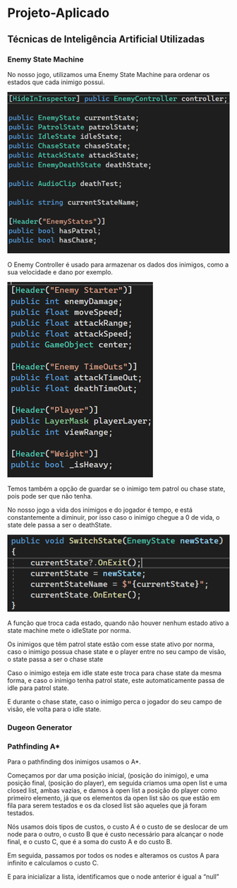 # Projeto-Aplicado

## Técnicas de Inteligência Artificial Utilizadas

### Enemy State Machine


No nosso jogo, utilizamos uma Enemy State Machine para ordenar os estados que cada inimigo possui.


![1704404889403](image/README/1704404889403.png)


O Enemy Controller é usado para armazenar os dados dos inimigos, como a sua velocidade e dano por exemplo.


![1704404917871](image/README/1704404917871.png)


Temos também a opção de guardar se o inimigo tem patrol ou chase state, pois pode ser que não tenha.

No nosso jogo a vida dos inimigos e do jogador é tempo, e está constantemente a diminuir, por isso caso o inimigo chegue a 0 de vida, o state dele passa a ser o deathState.


![1704404939237](image/README/1704404939237.png)


A função que troca cada estado, quando não houver nenhum estado ativo a state machine mete o idleState por norma.

Os inimigos que têm patrol state estão com esse state ativo por norma, caso o inimigo possua chase state e o player entre no seu campo de visão, o state passa a ser o chase state

Caso o inimigo esteja em idle state este troca para chase state da mesma forma, e caso o inimigo tenha patrol state, este automaticamente passa de idle para patrol state.

E durante o chase state, caso o inimigo perca o jogador do seu campo de visão, ele volta para o idle state.


### Dugeon Generator


### Pathfinding A*

Para o pathfinding dos inimigos usamos o A*.

Começamos por dar uma posição inicial, (posição do inimigo), e uma posição final, (posição do player), em seguida criamos uma open list e uma closed list, ambas vazias, e damos à open list a posição do player como primeiro elemento, já que os elementos da open list são os que estão em fila para serem testados e os da closed list são aqueles que já foram testados.

Nós usamos dois tipos de custos, o custo A é o custo de se deslocar de um node para o outro, o custo B que é custo necessário para alcançar o node final, e o custo C, que é a soma do custo A e do custo B.

Em seguida, passamos por todos os nodes e alteramos os custos A para infinito e calculamos o custo C.

E para inicializar a lista, identificamos que o node anterior é igual a “null”
